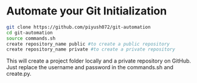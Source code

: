 # Automate your Git Initialization

```bash
git clone https://github.com/piyush072/git-automation
cd git-automation
source commands.sh
create repository_name public #to create a public repository
create repository_name private #to create a private repository
```

This will create a project folder locally and a private repository on GitHub. Just replace the username and password in the commands.sh and create.py.
